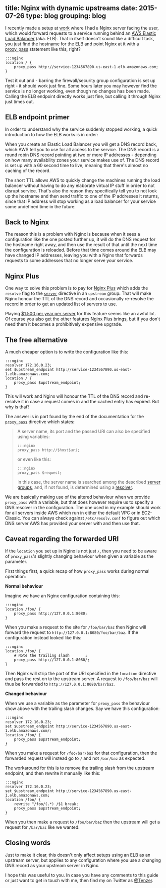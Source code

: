 title: Nginx with dynamic upstreams
date: 2015-07-26
type: blog
grouping: blog
---
I recently made a setup at [work](https://www.falconsocial.com/) where I had a Nginx server facing the user, which would forward requests to a service running behind an [AWS Elastic Load Balancer](http://aws.amazon.com/elasticloadbalancing/) (aka. ELB). That in itself doesn't sound like a difficult task, you just find the hostname for the ELB and point Nginx at it with a [proxy_pass](http://nginx.org/en/docs/http/ngx_http_proxy_module.html#proxy_pass) statement like this, right?

    :::nginx
    location / {
        proxy_pass http://service-1234567890.us-east-1.elb.amazonaws.com;
    }

Test it out and - barring the firewall/security group configuration is set up right - it should work just fine. Some hours later you may however find the service is no longer working, even though no changes has been made. Calling the ELB endpoint directly works just fine, but calling it through Nginx just times out.


ELB endpoint primer
-------------------

In order to understand why the service suddenly stopped working, a quick introduction to how the ELB works is in order:

When you create an Elastic Load Balancer you will get a DNS record back, which AWS tell you to use for all access to the service. The DNS record is a round robin DNS record pointing at two or more IP addresses - depending on how many availability zones your service makes use of. The DNS record is set up with a 60 second time to live, meaning that there's almost no caching of the record.

The short TTL allows AWS to quickly change the machines running the load balancer without having to do any elaborate virtual IP stuff in order to not disrupt service. That's also the reason they specifically tell you to not look up the hostname and then send traffic to one of the IP addresses it returns, since that IP address will stop working as a load balancer for your service some undefined time in the future.


Back to Nginx
-------------

The reason this is a problem with Nginx is because when it sees a configuration like the one posted further up, it will do the DNS request for the hostname right away, and then use the result of that until the next time the configuration is reloaded. Before that time comes around the ELB may have changed IP addresses, leaving you with a Nginx that forwards requests to some addresses that no longer serve your service.


Nginx Plus
----------

One way to solve this problem is to pay for [Nginx Plus](https://www.nginx.com/products/on-the-fly-reconfiguration/) which adds the `resolve` flag to the [`server`](http://nginx.org/en/docs/http/ngx_http_upstream_module.html#server) directive in an `upstream` group. That will make Nginx honour the TTL of the DNS record and occasionally re-resolve the record in order to get an updated list of servers to use.

Playing [$1.500 per year per server](https://www.nginx.com/products/pricing/) for this feature seems like an awful lot. Of course you also get the other features Nginx Plus brings, but if you don't need them it becomes a prohibitively expensive upgrade.


The free alternative
--------------------

A much cheaper option is to write the configuration like this:

    :::nginx
    resolver 172.16.0.23;
    set $upstream_endpoint http://service-1234567890.us-east-1.elb.amazonaws.com;
    location / {
        proxy_pass $upstream_endpoint;
    }

This will work and Nginx will honour the TTL of the DNS record and re-resolve it in case a request comes in and the cached entry has expired. But why is that?

The answer is in part found by the end of the documentation for the [`proxy_pass`](http://nginx.org/en/docs/http/ngx_http_proxy_module.html#proxy_pass) directive which states:

> A server name, its port and the passed URI can also be specified using variables:
>
>     :::nginx
>     proxy_pass http://$host$uri;
>
> or even like this:
>
>     :::nginx
>     proxy_pass $request;
>
> In this case, the server name is searched among the described [server groups](http://nginx.org/en/docs/http/ngx_http_upstream_module.html), and, if not found, is determined using a [resolver](http://nginx.org/en/docs/http/ngx_http_core_module.html#resolver).

We are basically making use of the altered behaviour when we provide `proxy_pass` with a variable, but that does however require us to specify a DNS resolver in the configuration. The one used in my example should work for all servers inside AWS which run in either the default VPC or in EC2-Classic. You can always check against `/etc/resolv.conf` to figure out which DNS server AWS has provided your server with and then use that.


Caveat regarding the forwarded URI
----------------------------------

If the `location` you set up in Nginx is not just `/`, then you need to be aware of `proxy_pass`'s slightly changing behaviour when given a variable as the parameter.

First things first, a quick recap of how `proxy_pass` works during normal operation:

**Normal behaviour**

Imagine we have an Nginx configuration containing this:

    :::nginx
    location /foo/ {
        proxy_pass http://127.0.0.1:8080;
    }

When you make a request to the site for `/foo/bar/baz` then Nginx will forward the request to `http://127.0.0.1:8080/foo/bar/baz`. If the configuration instead looked like this:

    :::nginx
    location /foo/ {
        # Note the trailing slash       ↓
        proxy_pass http://127.0.0.1:8080/;
    }

Then Nginx will strip the part of the URI specified in the `location` directive and pass the rest on to the upstream server. A request to `/foo/bar/baz` will thus be forwarded to `http://127.0.0.1:8080/bar/baz`.


**Changed behaviour**

When we use a variable as the parameter for `proxy_pass` the behaviour show above with the trailing slash changes. Say we have this configuration:

    :::nginx
    resolver 172.16.0.23;
    set $upstream_endpoint http://service-1234567890.us-east-1.elb.amazonaws.com/;
    location /foo/ {
        proxy_pass $upstream_endpoint;
    }

When you make a request for `/foo/bar/baz` for that configuration, then the forwarded request will instead go to `/` and not `/bar/baz` as expected.

The workaround for this is to remove the trailing slash from the upstream endpoint, and then rewrite it manually like this:

    :::nginx
    resolver 172.16.0.23;
    set $upstream_endpoint http://service-1234567890.us-east-1.elb.amazonaws.com;
    location /foo/ {
        rewrite ^/foo/(.*) /$1 break;
        proxy_pass $upstream_endpoint;
    }

When you then make a request to `/foo/bar/baz` then the upstream will get a request for `/bar/baz` like we wanted.


Closing words
-------------

Just to make it clear, this doesn't only affect setups using an ELB as an upstream server, but applies to any configuration where you use a changing DNS record as your upstream server in Nginx.

I hope this was useful to you. In case you have any comments to this guide or just want to get in touch with me, then find my on Twitter as [@Tenzer](https://twitter.com/Tenzer).
